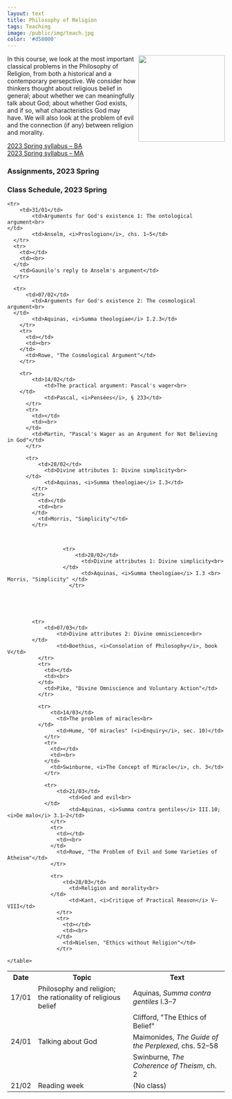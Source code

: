```yaml
---
layout: text
title: Philosophy of Religion
tags: Teaching
image: /public/img/teach.jpg
color: '#d58000'
---
```


<img class="img-single" align="right" src="/public/img/medieval.jpg" width="200">

In this course, we look at the most important classical problems in the Philosophy of Religion, from both a historical and a contemporary persepctive. We consider how thinkers thought about religious belief in general; about whether we can meaningfully talk about God; about whether God exists, and if so, what characteristics God may have. We will also look at the problem of evil and the connection (if any) between religion and morality.


<a href="http://zitavtoth.com/2_teaching/Philrel/PhilRel2023S_BA.pdf">2023 Spring syllabus – BA </a><br>
<a href="http://zitavtoth.com/2_teaching/Philrel/PhilRel2023S_MA.pdf">2023 Spring syllabus – MA </a><br>


### Assignments, 2023 Spring


### Class Schedule, 2023 Spring


<table>
  <tr>
    <th>Date</th>
    <th>Topic</th>
		<th> Text</th>
  </tr>
  
<tr>
    <td>17/01</td>
		<td>Philosophy and religion; the rationality of religious belief<br>
</td>
		<td>Aquinas, <i>Summa contra gentiles</i> I.3–7</td>
  </tr>
  <tr>
    <td></td>
    <td><br>
  </td>
    <td>Clifford, "The Ethics of Belief"</td>
  </tr>

<tr>
      <td>24/01</td>
  		<td>Talking about God<br>
  </td>
  		<td>Maimonides, <i>The Guide of the Perplexed</i>, chs. 52–58</td>
    </tr>
    <tr>
      <td></td>
      <td><br>
    </td>
      <td>Swinburne, <i>The Coherence of Theism</i>, ch. 2</td>
    </tr>

    <tr>
        <td>31/01</td>
    		<td>Arguments for God's existence 1: The ontological argument<br>
    </td>
    		<td>Anselm, <i>Proslogion</i>, chs. 1–5</td>
      </tr>
      <tr>
        <td></td>
        <td><br>
      </td>
        <td>Gaunilo's reply to Anselm's argument</td>
      </tr>

      <tr>
          <td>07/02</td>
      		<td>Arguments for God's existence 2: The cosmological argument<br>
      </td>
      		<td>Aquinas, <i>Summa theologiae</i> I.2.3</td>
        </tr>
        <tr>
          <td></td>
          <td><br>
        </td>
          <td>Rowe, "The Cosmological Argument"</td>
        </tr>

        <tr>
            <td>14/02</td>
        		<td>The practical argument: Pascal's wager<br>
        </td>
        		<td>Pascal, <i>Pensées</i>, § 233</td>
          </tr>
          <tr>
            <td></td>
            <td><br>
          </td>
            <td>Martin, "Pascal's Wager as an Argument for Not Believing in God"</td>
          </tr>
<tr>
<td> 21/02</td>
<td> Reading week </td>
<td> (No class) </td>
</tr>


          <tr>
              <td>28/02</td>
          		<td>Divine attributes 1: Divine simplicity<br>
          </td>
          		<td>Aquinas, <i>Summa theologiae</i> I.3</td>
            </tr>
            <tr>
              <td></td>
              <td><br>
            </td>
              <td>Morris, "Simplicity"</td>
            </tr>


            
                      <tr>
                          <td>28/02</td>
                      		<td>Divine attributes 1: Divine simplicity<br>
                      </td>
                      		<td>Aquinas, <i>Summa theologiae</i> I.3 <br> Morris, "Simplicity" </td>
                        </tr>
                      




            <tr>
                <td>07/03</td>
            		<td>Divine attributes 2: Divine omniscience<br>
            </td>
            		<td>Boethius, <i>Consolation of Philosophy</i>, book V</td>
              </tr>
              <tr>
                <td></td>
                <td><br>
              </td>
                <td>Pike, "Divine Omniscience and Voluntary Action"</td>
              </tr>

              <tr>
                  <td>14/03</td>
              		<td>The problem of miracles<br>
              </td>
              		<td>Hume, "Of miracles" (<i>Enquiry</i>, sec. 10)</td>
                </tr>
                <tr>
                  <td></td>
                  <td><br>
                </td>
                  <td>Swinburne, <i>The Concept of Miracle</i>, ch. 3</td>
                </tr>

                <tr>
                    <td>21/03</td>
                		<td>God and evil<br>
                </td>
                		<td>Aquinas, <i>Summa contra gentiles</i> III.10; <i>De malo</i> 3.1–2</td>
                  </tr>
                  <tr>
                    <td></td>
                    <td><br>
                  </td>
                    <td>Rowe, "The Problem of Evil and Some Varieties of Atheism"</td>
                  </tr>

                  <tr>
                      <td>28/03</td>
                  		<td>Religion and morality<br>
                  </td>
                  		<td>Kant, <i>Critique of Practical Reason</i> V–VIII</td>
                    </tr>
                    <tr>
                      <td></td>
                      <td><br>
                    </td>
                      <td>Nielsen, "Ethics without Religion"</td>
                    </tr>
	
	</table>
